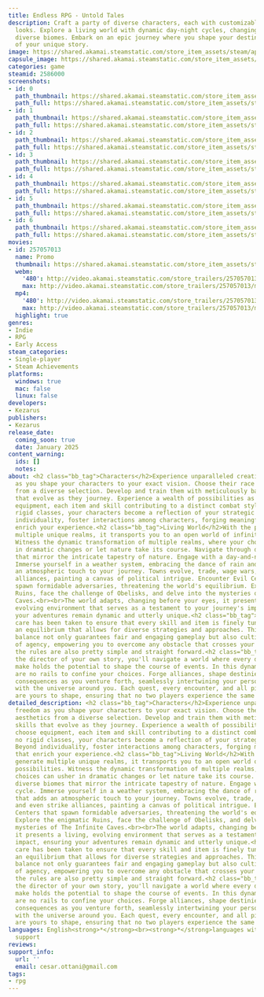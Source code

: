 ```yaml
---
title: Endless RPG - Untold Tales
description: Craft a party of diverse characters, each with customizable skills and
  looks. Explore a living world with dynamic day-night cycles, changing seasons, and
  diverse biomes. Embark on an epic journey where you shape your destiny as the director
  of your unique story.
image: https://shared.akamai.steamstatic.com/store_item_assets/steam/apps/2586000/header.jpg?t=1731355187
capsule_image: https://shared.akamai.steamstatic.com/store_item_assets/steam/apps/2586000/capsule_231x87.jpg?t=1731355187
categories: game
steamid: 2586000
screenshots:
- id: 0
  path_thumbnail: https://shared.akamai.steamstatic.com/store_item_assets/steam/apps/2586000/ss_67e2290228da987b0d983e2f1d73df03c069929c.600x338.jpg?t=1731355187
  path_full: https://shared.akamai.steamstatic.com/store_item_assets/steam/apps/2586000/ss_67e2290228da987b0d983e2f1d73df03c069929c.1920x1080.jpg?t=1731355187
- id: 1
  path_thumbnail: https://shared.akamai.steamstatic.com/store_item_assets/steam/apps/2586000/ss_085f350559b51232968671c866ef5d99e26572df.600x338.jpg?t=1731355187
  path_full: https://shared.akamai.steamstatic.com/store_item_assets/steam/apps/2586000/ss_085f350559b51232968671c866ef5d99e26572df.1920x1080.jpg?t=1731355187
- id: 2
  path_thumbnail: https://shared.akamai.steamstatic.com/store_item_assets/steam/apps/2586000/ss_63addf150e91b74561b1c512ac5298dbd5a57376.600x338.jpg?t=1731355187
  path_full: https://shared.akamai.steamstatic.com/store_item_assets/steam/apps/2586000/ss_63addf150e91b74561b1c512ac5298dbd5a57376.1920x1080.jpg?t=1731355187
- id: 3
  path_thumbnail: https://shared.akamai.steamstatic.com/store_item_assets/steam/apps/2586000/ss_f092b2c502b1586ff8968717cfde851607ab7394.600x338.jpg?t=1731355187
  path_full: https://shared.akamai.steamstatic.com/store_item_assets/steam/apps/2586000/ss_f092b2c502b1586ff8968717cfde851607ab7394.1920x1080.jpg?t=1731355187
- id: 4
  path_thumbnail: https://shared.akamai.steamstatic.com/store_item_assets/steam/apps/2586000/ss_c6db5c2a54a0e13ebe6e545eee1f1aa6334a1a0c.600x338.jpg?t=1731355187
  path_full: https://shared.akamai.steamstatic.com/store_item_assets/steam/apps/2586000/ss_c6db5c2a54a0e13ebe6e545eee1f1aa6334a1a0c.1920x1080.jpg?t=1731355187
- id: 5
  path_thumbnail: https://shared.akamai.steamstatic.com/store_item_assets/steam/apps/2586000/ss_a117d250471a24d1da0ee10334c68b9991ccff27.600x338.jpg?t=1731355187
  path_full: https://shared.akamai.steamstatic.com/store_item_assets/steam/apps/2586000/ss_a117d250471a24d1da0ee10334c68b9991ccff27.1920x1080.jpg?t=1731355187
- id: 6
  path_thumbnail: https://shared.akamai.steamstatic.com/store_item_assets/steam/apps/2586000/ss_fd20771a158a71398a61ece2030583eff794b660.600x338.jpg?t=1731355187
  path_full: https://shared.akamai.steamstatic.com/store_item_assets/steam/apps/2586000/ss_fd20771a158a71398a61ece2030583eff794b660.1920x1080.jpg?t=1731355187
movies:
- id: 257057013
  name: Promo
  thumbnail: https://shared.akamai.steamstatic.com/store_item_assets/steam/apps/257057013/movie.293x165.jpg?t=1726858638
  webm:
    '480': http://video.akamai.steamstatic.com/store_trailers/257057013/movie480_vp9.webm?t=1726858638
    max: http://video.akamai.steamstatic.com/store_trailers/257057013/movie_max_vp9.webm?t=1726858638
  mp4:
    '480': http://video.akamai.steamstatic.com/store_trailers/257057013/movie480.mp4?t=1726858638
    max: http://video.akamai.steamstatic.com/store_trailers/257057013/movie_max.mp4?t=1726858638
  highlight: true
genres:
- Indie
- RPG
- Early Access
steam_categories:
- Single-player
- Steam Achievements
platforms:
  windows: true
  mac: false
  linux: false
developers:
- Kezarus
publishers:
- Kezarus
release_date:
  coming_soon: true
  date: January 2025
content_warning:
  ids: []
  notes:
about: <h2 class="bb_tag">Characters</h2>Experience unparalleled creative freedom
  as you shape your characters to your exact vision. Choose their race and aesthetics
  from a diverse selection. Develop and train them with meticulously balanced skills
  that evolve as they journey. Experience a wealth of possibilities as you choose
  equipment, each item and skill contributing to a distinct combat style. With no
  rigid classes, your characters become a reflection of your strategic vision. Beyond
  individuality, foster interactions among characters, forging meaningful bonds that
  enrich your experience.<h2 class="bb_tag">Living World</h2>With the power to generate
  multiple unique realms, it transports you to an open world of infinite possibilities.
  Witness the dynamic transformation of multiple realms, where your choices can usher
  in dramatic changes or let nature take its course. Navigate through diverse biomes
  that mirror the intricate tapestry of nature. Engage with a day-and-night cycle.
  Immerse yourself in a weather system, embracing the dance of rain and fog that adds
  an atmospheric touch to your journey. Towns evolve, trade, wage wars, and even strike
  alliances, painting a canvas of political intrigue. Encounter Evil Centers that
  spawn formidable adversaries, threatening the world's equilibrium. Explore the enigmatic
  Ruins, face the challenge of Obelisks, and delve into the mysteries of The Infinite
  Caves.<br><br>The world adapts, changing before your eyes, it presents a living,
  evolving environment that serves as a testament to your journey's impact, ensuring
  your adventures remain dynamic and utterly unique.<h2 class="bb_tag">Rules</h2>Meticulous
  care has been taken to ensure that every skill and item is finely tuned, creating
  an equilibrium that allows for diverse strategies and approaches. This meticulous
  balance not only guarantees fair and engaging gameplay but also cultivates a sense
  of agency, empowering you to overcome any obstacle that crosses your path. And yet
  the rules are also pretty simple and straight forward.<h2 class="bb_tag">Agency</h2>As
  the director of your own story, you'll navigate a world where every decision you
  make holds the potential to shape the course of events. In this dynamic realm, there
  are no rails to confine your choices. Forge alliances, shape destinies, and embrace
  consequences as you venture forth, seamlessly intertwining your personal narrative
  with the universe around you. Each quest, every encounter, and all pivotal moments
  are yours to shape, ensuring that no two players experience the same journey.
detailed_description: <h2 class="bb_tag">Characters</h2>Experience unparalleled creative
  freedom as you shape your characters to your exact vision. Choose their race and
  aesthetics from a diverse selection. Develop and train them with meticulously balanced
  skills that evolve as they journey. Experience a wealth of possibilities as you
  choose equipment, each item and skill contributing to a distinct combat style. With
  no rigid classes, your characters become a reflection of your strategic vision.
  Beyond individuality, foster interactions among characters, forging meaningful bonds
  that enrich your experience.<h2 class="bb_tag">Living World</h2>With the power to
  generate multiple unique realms, it transports you to an open world of infinite
  possibilities. Witness the dynamic transformation of multiple realms, where your
  choices can usher in dramatic changes or let nature take its course. Navigate through
  diverse biomes that mirror the intricate tapestry of nature. Engage with a day-and-night
  cycle. Immerse yourself in a weather system, embracing the dance of rain and fog
  that adds an atmospheric touch to your journey. Towns evolve, trade, wage wars,
  and even strike alliances, painting a canvas of political intrigue. Encounter Evil
  Centers that spawn formidable adversaries, threatening the world's equilibrium.
  Explore the enigmatic Ruins, face the challenge of Obelisks, and delve into the
  mysteries of The Infinite Caves.<br><br>The world adapts, changing before your eyes,
  it presents a living, evolving environment that serves as a testament to your journey's
  impact, ensuring your adventures remain dynamic and utterly unique.<h2 class="bb_tag">Rules</h2>Meticulous
  care has been taken to ensure that every skill and item is finely tuned, creating
  an equilibrium that allows for diverse strategies and approaches. This meticulous
  balance not only guarantees fair and engaging gameplay but also cultivates a sense
  of agency, empowering you to overcome any obstacle that crosses your path. And yet
  the rules are also pretty simple and straight forward.<h2 class="bb_tag">Agency</h2>As
  the director of your own story, you'll navigate a world where every decision you
  make holds the potential to shape the course of events. In this dynamic realm, there
  are no rails to confine your choices. Forge alliances, shape destinies, and embrace
  consequences as you venture forth, seamlessly intertwining your personal narrative
  with the universe around you. Each quest, every encounter, and all pivotal moments
  are yours to shape, ensuring that no two players experience the same journey.
languages: English<strong>*</strong><br><strong>*</strong>languages with full audio
  support
reviews:
support_info:
  url: ''
  email: cesar.ottani@gmail.com
tags:
- rpg
---
```


